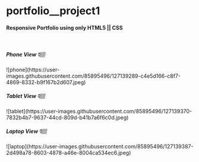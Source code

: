 # portfolio__project1

<h4>Responsive Portfolio using only HTML5 || CSS </h4><br/>

<h5>Phone View 👇🏼</h5>
![phone](https://user-images.githubusercontent.com/85895496/127139289-c4e5d166-c8f7-4869-8332-b9f167b2d607.jpeg)
<h5>Tablet View 👇🏼</h5>
![tablet](https://user-images.githubusercontent.com/85895496/127139370-7832b4b7-9637-44cd-809d-b41b7a6f6c0d.jpeg)
<h5>Laptop View 👇🏼</h5>
![laptop](https://user-images.githubusercontent.com/85895496/127139387-2d498a78-8603-4878-a46e-8004ca534ec6.jpeg)
